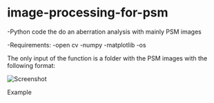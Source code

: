 # image-processing-for-psm

-Python code the do an aberration analysis with mainly PSM images

-Requirements: 
  -open cv
  -numpy
  -matplotlib
  -os
  
 The only input of the function is a folder with the PSM images with the following format:
 
 ![Screenshot](exemple_dossier.PNG)
 
 Example
